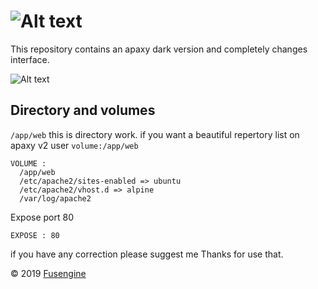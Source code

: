 ![Alt text](https://cdn.fusengine.ch/docker/apaxy/apaxy-v2.svg)
========================================================

This repository contains an apaxy dark version and completely changes interface.

![Alt text](https://cdn.fusengine.ch/docker/apaxy/apaxy-v2.png)

Directory and volumes
--------------------

`/app/web` this is directory work. if you want a beautiful repertory list on apaxy v2 user `volume:/app/web`

```
VOLUME :
  /app/web
  /etc/apache2/sites-enabled => ubuntu
  /etc/apache2/vhost.d => alpine
  /var/log/apache2
```

Expose port 80

```
EXPOSE : 80
```

if you have any correction please suggest me Thanks for use that.

&copy; 2019 [Fusengine](http://fusengine.com)
